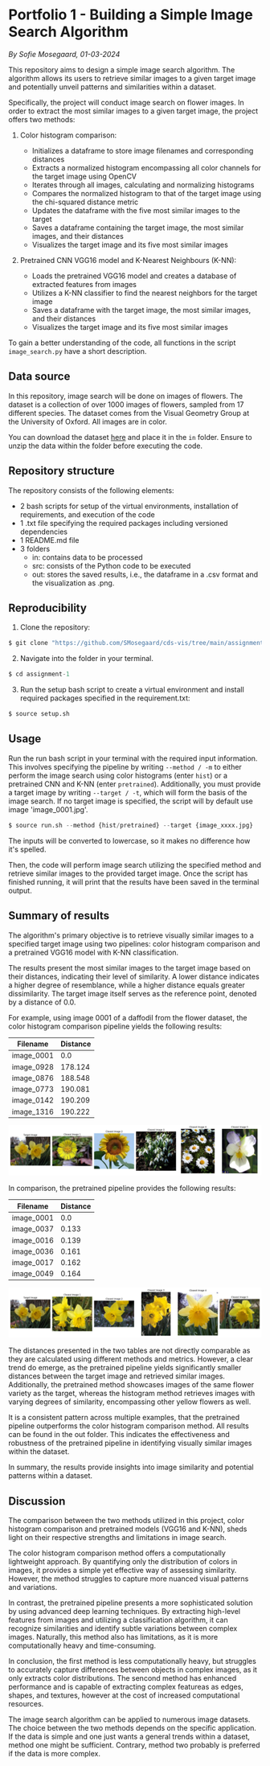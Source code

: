 # Portfolio 1 - Building a Simple Image Search Algorithm
*By Sofie Mosegaard, 01-03-2024*

This repository aims to design a simple image search algorithm. The algorithm allows its users to retrieve similar images to a given target image and potentially unveil patterns and similarities within a dataset.

Specifically, the project will conduct image search on flower images. In order to extract the most similar images to a given target image, the project offers two methods:

1. Color histogram comparison:
    - Initializes a dataframe to store image filenames and corresponding distances
    - Extracts a normalized histogram encompassing all color channels for the target image using OpenCV
    - Iterates through all images, calculating and normalizing histograms
    - Compares the normalized histogram to that of the target image using the chi-squared distance metric
    - Updates the dataframe with the five most similar images to the target
    - Saves a dataframe containing the target image, the most similar images, and their distances
    - Visualizes the target image and its five most similar images

2. Pretrained CNN VGG16 model and K-Nearest Neighbours (K-NN):
    - Loads the pretrained VGG16 model and creates a database of extracted features from images
    - Utilizes a K-NN classifier to find the nearest neighbors for the target image
    - Saves a dataframe with the target image, the most similar images, and their distances
    - Visualizes the target image and its five most similar images

To gain a better understanding of the code, all functions in the script ```image_search.py``` have a short description.

## Data source

In this repository, image search will be done on images of flowers. The dataset is a collection of over 1000 images of flowers, sampled from 17 different species. The dataset comes from the Visual Geometry Group at the University of Oxford. All images are in color.

You can download the dataset [here](https://www.robots.ox.ac.uk/~vgg/data/flowers/17/) and place it in the ```in``` folder. Ensure to unzip the data within the folder before executing the code.

## Repository structure

The repository consists of the following elements:

- 2 bash scripts for setup of the virtual environments, installation of requirements, and execution of the code
- 1 .txt file specifying the required packages including versioned dependencies
- 1 README.md file
- 3 folders
    - in: contains data to be processed
    - src: consists of the Python code to be executed
    - out: stores the saved results, i.e., the dataframe in a .csv format and the visualization as .png.

## Reproducibility 

1.   Clone the repository:
```python
$ git clone "https://github.com/SMosegaard/cds-vis/tree/main/assignments/assignment-1"
```
2.  Navigate into the folder in your terminal.
```python
$ cd assignment-1
```
3.  Run the setup bash script to create a virtual environment and install required packages specified in the requirement.txt:
```python
$ source setup.sh
```

## Usage

Run the run bash script in your terminal with the required input information. This involves specifying the pipeline by writing ```--method / -m``` to either perform the image search using color histograms (enter ```hist```) or a pretrained CNN and K-NN (enter ```pretrained```). Additionally, you must provide a target image by writing ```--target / -t```, which will form the basis of the image search. If no target image is specified, the script will by default use image 'image_0001.jpg'.

```python
$ source run.sh --method {hist/pretrained} --target {image_xxxx.jpg}
```
The inputs will be converted to lowercase, so it makes no difference how it's spelled.

Then, the code will perform image search utilizing the specified method and retrieve similar images to the provided target image. Once the script has finished running, it will print that the results have been saved in the terminal output.

## Summary of results

The algorithm's primary objective is to retrieve visually similar images to a specified target image using two pipelines: color histogram comparison and a pretrained VGG16 model with K-NN classification.
 
The results present the most similar images to the target image based on their distances, indicating their level of similarity. A lower distance indicates a higher degree of resemblance, while a higher distance equals greater dissimilarity. The target image itself serves as the reference point, denoted by a distance of 0.0.

For example, using image 0001 of a daffodil from the flower dataset, the color histogram comparison pipeline yields the following results:

|Filename|Distance
|---|---|
|image_0001|0.0|
|image_0928|178.124|
|image_0876|188.548|
|image_0773|190.081|
|image_0142|190.209|
|image_1316|190.222|

![Visualisation of results for the pretrained pipeline](https://raw.githubusercontent.com/SMosegaard/cds-vis/main/assignments/assignment-1/out/target_closest_0001_hist.png)

In comparison, the pretrained pipeline provides the following results:

|Filename|Distance
|---|---|
|image_0001|0.0|
|image_0037|0.133|
|image_0016|0.139|
|image_0036|0.161|
|image_0017|0.162|
|image_0049|0.164|

![Visualisation of results for the pretrained pipeline](https://raw.githubusercontent.com/SMosegaard/cds-vis/main/assignments/assignment-1/out/target_closest_0001_pretrained.png)

The distances presented in the two tables are not directly comparable as they are calculated using different methods and metrics. However, a clear trend do emerge, as the pretrained pipeline yields significantly smaller distances between the target image and retrieved similar images. Additionally, the pretrained method showcases images of the same flower variety as the target, whereas the histogram method retrieves images with varying degrees of similarity, encompassing other yellow flowers as well.

It is a consistent pattern across multiple examples, that the pretrained pipeline outperforms the color histogram comparison method. All results can be found in the out folder. This indicates the effectiveness and robustness of the pretrained pipeline in identifying visually similar images within the dataset.

In summary, the results provide insights into image similarity and potential patterns within a dataset.

## Discussion

The comparison between the two methods utilized in this project, color histogram comparison and pretrained models (VGG16 and K-NN), sheds light on their respective strengths and limitations in image search.

The color histogram comparison method offers a computationally lightweight approach. By quantifying only the distribution of colors in images, it provides a simple yet effective way of assessing similarity. However, the method struggles to capture more nuanced visual patterns and variations.

In contrast, the pretrained pipeline presents a more sophisticated solution by using advanced deep learning techniques. By extracting high-level features from images and utilizing a classification algorithm, it can recognize similarities and identify subtle variations between complex images. Naturally, this method also has limitations, as it is more computationally heavy and time-consuming.

In conclusion, the first method is less computationally heavy, but struggles to accurately capture differences between objects in complex images, as it only extracts color distributions. The sencond method has enhanced performance and is capable of extracting complex featureas as edges, shapes, and textures, however at the cost of increased computational resources.

The image search algorithm can be applied to numerous image datasets. The choice between the two methods depends on the specific application. If the data is simple and one just wants a general trends within a dataset, method one might be sufficient. Contrary, method two probably is preferred if the data is more complex.